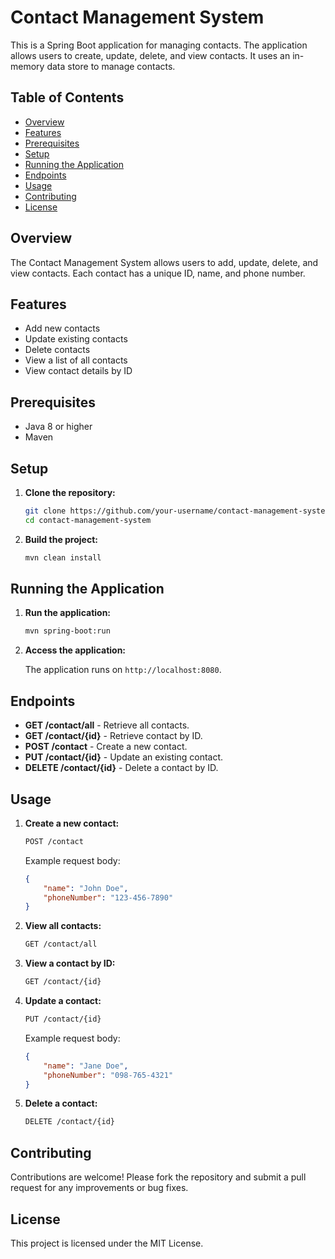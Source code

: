 # Contact Management System

This is a Spring Boot application for managing contacts. The application allows users to create, update, delete, and view contacts. It uses an in-memory data store to manage contacts.

## Table of Contents

- [Overview](#overview)
- [Features](#features)
- [Prerequisites](#prerequisites)
- [Setup](#setup)
- [Running the Application](#running-the-application)
- [Endpoints](#endpoints)
- [Usage](#usage)
- [Contributing](#contributing)
- [License](#license)

## Overview

The Contact Management System allows users to add, update, delete, and view contacts. Each contact has a unique ID, name, and phone number.

## Features

- Add new contacts
- Update existing contacts
- Delete contacts
- View a list of all contacts
- View contact details by ID

## Prerequisites

- Java 8 or higher
- Maven

## Setup

1. **Clone the repository:**

    ```sh
    git clone https://github.com/your-username/contact-management-system.git
    cd contact-management-system
    ```

2. **Build the project:**

    ```sh
    mvn clean install
    ```

## Running the Application

1. **Run the application:**

    ```sh
    mvn spring-boot:run
    ```

2. **Access the application:**

    The application runs on `http://localhost:8080`.

## Endpoints

- **GET /contact/all** - Retrieve all contacts.
- **GET /contact/{id}** - Retrieve contact by ID.
- **POST /contact** - Create a new contact.
- **PUT /contact/{id}** - Update an existing contact.
- **DELETE /contact/{id}** - Delete a contact by ID.

## Usage

1. **Create a new contact:**

    ```sh
    POST /contact
    ```

    Example request body:
    ```json
    {
        "name": "John Doe",
        "phoneNumber": "123-456-7890"
    }
    ```

2. **View all contacts:**

    ```sh
    GET /contact/all
    ```

3. **View a contact by ID:**

    ```sh
    GET /contact/{id}
    ```

4. **Update a contact:**

    ```sh
    PUT /contact/{id}
    ```

    Example request body:
    ```json
    {
        "name": "Jane Doe",
        "phoneNumber": "098-765-4321"
    }
    ```

5. **Delete a contact:**

    ```sh
    DELETE /contact/{id}
    ```

## Contributing

Contributions are welcome! Please fork the repository and submit a pull request for any improvements or bug fixes.

## License

This project is licensed under the MIT License.


